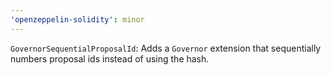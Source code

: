 ```yaml
---
'openzeppelin-solidity': minor
---
```


`GovernorSequentialProposalId`: Adds a `Governor` extension that sequentially numbers proposal ids instead of using the hash.
